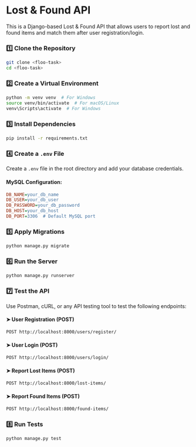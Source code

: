 # Lost & Found API

This is a Django-based Lost & Found API that allows users to report lost and found items and match them after user registration/login.



### 1️⃣ Clone the Repository
```sh
git clone <floo-task>
cd <floo-task>
```

### 2️⃣ Create a Virtual Environment
```sh
python -m venv venv  # For Windows
source venv/bin/activate  # For macOS/Linux
venv\Scripts\activate  # For Windows
```

### 3️⃣ Install Dependencies
```sh
pip install -r requirements.txt
```

### 4️⃣ Create a `.env` File
Create a `.env` file in the root directory and add your database credentials.

#### MySQL Configuration:
```ini
DB_NAME=your_db_name
DB_USER=your_db_user
DB_PASSWORD=your_db_password
DB_HOST=your_db_host
DB_PORT=3306  # Default MySQL port
```

### 5️⃣ Apply Migrations
```sh
python manage.py migrate
```

### 6️⃣ Run the Server
```sh
python manage.py runserver
```

### 7️⃣ Test the API
Use Postman, cURL, or any API testing tool to test the following endpoints:



#### ➤ User Registration (POST)
```sh
POST http://localhost:8000/users/register/
```

#### ➤ User Login (POST)
```sh
POST http://localhost:8000/users/login/
``` 
#### ➤ Report Lost Items (POST)
```sh
POST http://localhost:8000/lost-items/
```
#### ➤ Report Found Items (POST)
```sh
POST http://localhost:8000/found-items/
```

### 8️⃣ Run Tests
```sh
python manage.py test
```


